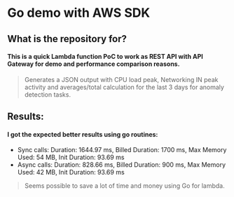 # Go demo with AWS SDK

## What is the repository for?
#### This is a quick Lambda function PoC to work as REST API with API Gateway for demo and performance comparison reasons.

> Generates a JSON output with CPU load peak, Networking IN peak activity and averages/total calculation for the last 3 days for anomaly detection tasks. 

## Results:
#### I got the expected better results using go routines:
- Sync calls: Duration: 1644.97 ms, Billed Duration: 1700 ms, Max Memory Used: 54 MB, Init Duration: 93.69 ms
- Async calls: Duration: 828.66 ms, Billed Duration: 900 ms, Max Memory Used: 42 MB, Init Duration: 93.69 ms

> Seems possible to save a lot of time and money using Go for lambda. 
